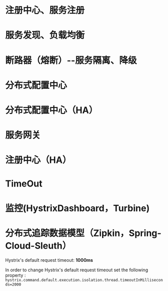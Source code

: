 # 注册中心、服务注册
# 服务发现、负载均衡
# 断路器（熔断）--服务隔离、降级
# 分布式配置中心
# 分布式配置中心（HA）
# 服务网关
# 注册中心（HA）
# TimeOut
# 监控(HystrixDashboard，Turbine)
# 分布式追踪数据模型（Zipkin，Spring-Cloud-Sleuth）



Hystrix's default request timeout: **1000ms** 

In order to change Hystrix's default request timeout set the following property :
`hystrix.command.default.execution.isolation.thread.timeoutInMilliseconds=2000`
          
          
